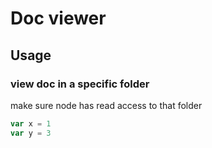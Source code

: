 # Doc viewer

## Usage

### view doc in a specific folder

make sure node has read access to that folder

````javascript
var x = 1
var y = 3
````